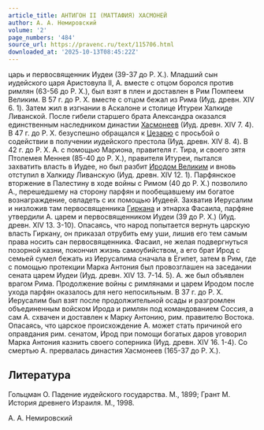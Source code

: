 ```yaml
---
article_title: АНТИГОН II (МАТТАФИЯ) ХАСМОНЕЙ
author: А. А. Немировский
volume: '2'
page_numbers: '484'
source_url: https://pravenc.ru/text/115706.html
downloaded_at: '2025-10-13T08:45:22Z'
---
```


царь и первосвященник Иудеи (39-37 до Р. Х.). Младший сын иудейского царя Аристовула II, А. вместе с отцом боролся против римлян (63-56 до Р. Х.), был взят в плен и доставлен в Рим Помпеем Великим. В 57 г. до Р. Х. вместе с отцом бежал из Рима (Иуд. древн. XIV 6. 1). Затем жил в изгнании в Аскалоне и столице Итуреи Халкиде Ливанской. После гибели старшего брата Александра оказался единственным наследником династии [Хасмонеев](https://pravenc.ru/text/Хасмонеев.html) (Иуд. древн. XIV 7. 4). В 47 г. до Р. Х. безуспешно обращался к [Цезарю](https://pravenc.ru/text/Цезарю.html) с просьбой о содействии в получении иудейского престола (Иуд. древн. XIV 8. 4). В 42 г. до Р. Х. А. с помощью Мариона, правителя г. Тира, и своего зятя Птолемея Меннея (85-40 до Р. Х.), правителя Итуреи, пытался захватить власть в Иудее, но был разбит [Иродом Великим](<https://pravenc.ru/text/Иродом Великим.html>) и вновь отступил в Халкиду Ливанскую (Иуд. древн. XIV 12. 1). Парфянское вторжение в Палестину в ходе войны с Римом (40 до Р. Х.) позволило А., перешедшему на сторону парфян и пообещавшему им богатое вознаграждение, овладеть с их помощью Иудеей. Захватив Иерусалим и низложив там первосвященника [Гиркана](<https://pravenc.ru/text/ИОАНН I ГИРКАН.html>) и этнарха Фасаила, парфяне утвердили А. царем и первосвященником Иудеи (39 до Р. Х.) (Иуд. древн. XIV 13. 3-10). Опасаясь, что народ попытается вернуть царскую власть Гиркану, он приказал отрубить ему уши, лишив его тем самым права носить сан первосвященника. Фасаил, не желая подвергнуться позорной казни, покончил жизнь самоубийством, а его брат Ирод с семьей сумел бежать из Иерусалима сначала в Египет, затем в Рим, где с помощью протекции Марка Антония был провозглашен на заседании сената царем Иудеи (Иуд. древн. XIV 13. 7-14. 5). А. же был объявлен врагом Рима. Продолжение войны с римлянами и царем Иродом после ухода парфян оказалось для него непосильным. В 37 г. до Р. Х. Иерусалим был взят после продолжительной осады и разгромлен объединенным войском Ирода и римлян под командованием Соссия, а сам А. схвачен и доставлен к Марку Антонию, рим. правителю Востока. Опасаясь, что царское происхождение А. может стать причиной его оправдания рим. сенатом, Ирод при помощи богатых даров уговорил Марка Антония казнить своего соперника (Иуд. древн. XIV 16. 1-4). Со смертью А. прервалась династия Хасмонеев (165-37 до Р. Х.).

## Литература

Гольцман О. Падение иудейского государства. М., 1899; Грант М. История древнего Израиля. М., 1998.

А. А. Немировский
